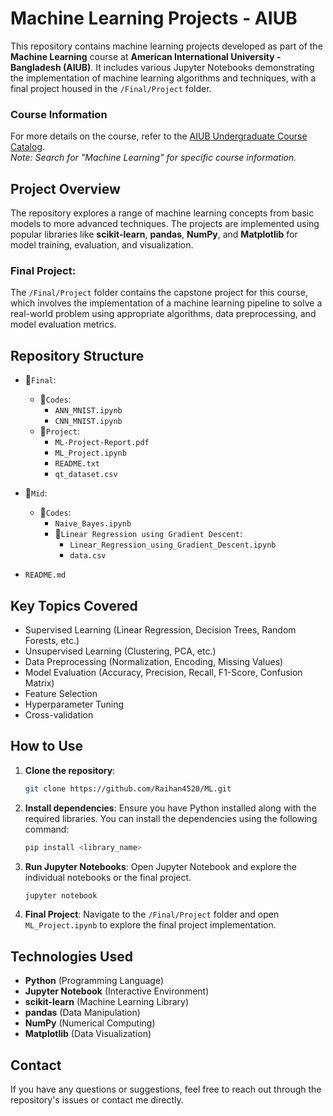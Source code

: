 # Machine Learning Projects - AIUB

This repository contains machine learning projects developed as part of the **Machine Learning** course at **American International University - Bangladesh (AIUB)**. It includes various Jupyter Notebooks demonstrating the implementation of machine learning algorithms and techniques, with a final project housed in the `/Final/Project` folder.

### Course Information
For more details on the course, refer to the [AIUB Undergraduate Course Catalog](https://www.aiub.edu/faculties/fst/ug-course-catalog).  
*Note: Search for "Machine Learning" for specific course information.*

## Project Overview

The repository explores a range of machine learning concepts from basic models to more advanced techniques. The projects are implemented using popular libraries like **scikit-learn**, **pandas**, **NumPy**, and **Matplotlib** for model training, evaluation, and visualization.

### Final Project:
The `/Final/Project` folder contains the capstone project for this course, which involves the implementation of a machine learning pipeline to solve a real-world problem using appropriate algorithms, data preprocessing, and model evaluation metrics.

## Repository Structure

- 📂`Final`:
  - 📂`Codes`:
    - `ANN_MNIST.ipynb`
    - `CNN_MNIST.ipynb`
  - 📂`Project`:
    - `ML-Project-Report.pdf`
    - `ML_Project.ipynb`
    - `README.txt`
    - `qt_dataset.csv`

- 📂`Mid`:
  - 📂`Codes`:
    - `Naive_Bayes.ipynb`
    - 📂`Linear Regression using Gradient Descent`:
      - `Linear_Regression_using_Gradient_Descent.ipynb`
      - `data.csv`

- `README.md`

## Key Topics Covered

- Supervised Learning (Linear Regression, Decision Trees, Random Forests, etc.)
- Unsupervised Learning (Clustering, PCA, etc.)
- Data Preprocessing (Normalization, Encoding, Missing Values)
- Model Evaluation (Accuracy, Precision, Recall, F1-Score, Confusion Matrix)
- Feature Selection
- Hyperparameter Tuning
- Cross-validation

## How to Use

1. **Clone the repository**:
   ```bash
   git clone https://github.com/Raihan4520/ML.git
2. **Install dependencies**: Ensure you have Python installed along with the required libraries. You can install the dependencies using the following command:
   ```bash
   pip install <library_name>
3. **Run Jupyter Notebooks**: Open Jupyter Notebook and explore the individual notebooks or the final project.
   ```bash
   jupyter notebook
4. **Final Project**: Navigate to the `/Final/Project` folder and open `ML_Project.ipynb` to explore the final project implementation.

## Technologies Used

- **Python** (Programming Language)
- **Jupyter Notebook** (Interactive Environment)
- **scikit-learn** (Machine Learning Library)
- **pandas** (Data Manipulation)
- **NumPy** (Numerical Computing)
- **Matplotlib** (Data Visualization)

## Contact

If you have any questions or suggestions, feel free to reach out through the repository's issues or contact me directly.
